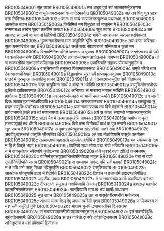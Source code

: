 BR0105049001	 सूत उवाच
BR0105049001a	 तत आहूय पुत्रं स्वं जरत्कारुर्भुजङ्गमा
BR0105049001c	 वासुकेर्नागराजस्य वचनादिदमब्रवीत्
BR0105049002a	 अहं तव पितुः पुत्र भ्रात्रा दत्ता निमित्ततः
BR0105049002c	 कालः स चायं सम्प्राप्तस्तत्कुरुष्व यथातथम्
BR0105049003	 आस्तीक उवाच
BR0105049003a	 किन्निमित्तं मम पितुर्दत्ता त्वं मातुलेन मे
BR0105049003c	 तन्ममाचक्ष्व तत्त्वेन श्रुत्वा कर्तास्मि तत्तथा
BR0105049004	 सूत उवाच
BR0105049004a	 तत आचष्ट सा तस्मै बान्धवानां हितैषिणी
BR0105049004c	 भगिनी नागराजस्य जरत्कारुरविक्लवा
BR0105049005a	 भुजगानामशेषाणां माता कद्रूरिति श्रुतिः
BR0105049005c	 तया शप्ता रुषितया सुता यस्मान्निबोध तत्
BR0105049006a	 उच्छैःश्रवाः सोऽश्वराजो यन्मिथ्या न कृतो मम
BR0105049006c	 विनतानिमित्तं पणिते दासभावाय पुत्रकाः
BR0105049007a	 जनमेजयस्य वो यज्ञे धक्ष्यत्यनिलसारथिः
BR0105049007c	 तत्र पञ्चत्वमापन्नाः प्रेतलोकं गमिष्यथ
BR0105049008a	 तां च शप्तवतीमेवं साक्षाल्लोकपितामहः
BR0105049008c	 एवमस्त्विति तद्वाक्यं प्रोवाचानुमुमोद च
BR0105049009a	 वासुकिश्चापि तच्छ्रुत्वा पितामहवचस्तदा
BR0105049009c	 अमृते मथिते तात देवाञ्शरणमीयिवान्
BR0105049010a	 सिद्धार्थाश्च सुराः सर्वे प्राप्यामृतमनुत्तमम्
BR0105049010c	 भ्रातरं मे पुरस्कृत्य प्रजापतिमुपागमन्
BR0105049011a	 ते तं प्रसादयामासुर्देवाः सर्वे पितामहम्
BR0105049011c	 राज्ञा वासुकिना सार्धं स शापो न भवेदिति
BR0105049012a	 वासुकिर्नागराजोऽयं दुःखितो ज्ञातिकारणात्
BR0105049012c	 अभिशापः स मात्रास्य भगवन्न भवेदिति
BR0105049013	 ब्रह्मोवाच
BR0105049013a	 जरत्कारुर्जरत्कारुं यां भार्यां समवाप्स्यति
BR0105049013c	 तत्र जातो द्विजः शापाद्भुजगान्मोक्षयिष्यति
BR0105049014	 जरत्कारुरुवाच
BR0105049014a	 एतच्छ्रुत्वा तु वचनं वासुकिः पन्नगेश्वरः
BR0105049014c	 प्रादान्माममरप्रख्य तव पित्रे महात्मने
BR0105049014e	 प्रागेवानागते काले तत्र त्वं मय्यजायथाः
BR0105049015a	 अयं स कालः सम्प्राप्तो भयान्नस्त्रातुमर्हसि
BR0105049015c	 भ्रातरं चैव मे तस्मात्त्रातुमर्हसि पावकात्
BR0105049016a	 अमोघं नः कृतं तत्स्याद्यदहं तव धीमते
BR0105049016c	 पित्रे दत्ता विमोक्षार्थं कथं वा पुत्र मन्यसे
BR0105049017	 सूत उवाच
BR0105049017a	 एवमुक्तस्तथेत्युक्त्वा सोऽस्तीको मातरं तदा
BR0105049017c	 अब्रवीद्दुःखसन्तप्तं वासुकिं जीवयन्निव
BR0105049018a	 अहं त्वां मोक्षयिष्यामि वासुके पन्नगोत्तम
BR0105049018c	 तस्माच्छापान्महासत्त्व सत्यमेतद्ब्रवीमि ते
BR0105049019a	 भव स्वस्थमना नाग न हि ते विद्यते भयम्
BR0105049019c	 प्रयतिष्ये तथा सौम्य यथा श्रेयो भविष्यति
BR0105049019e	 न मे वागनृतं प्राह स्वैरेष्वपि कुतोऽन्यथा
BR0105049020a	 तं वै नृपवरं गत्वा दीक्षितं जनमेजयम्
BR0105049020c	 वाग्भिर्मङ्गलयुक्ताभिस्तोषयिष्येऽद्य मातुल
BR0105049020e	 यथा स यज्ञो नृपतेर्निर्वर्तिष्यति सत्तम
BR0105049021a	 स सम्भावय नागेन्द्र मयि सर्वं महामते
BR0105049021c	 न ते मयि मनो जातु मिथ्या भवितुमर्हति
BR0105049022	 वासुकिरुवाच
BR0105049022a	 आस्तीक परिघूर्णामि हृदयं मे विदीर्यते
BR0105049022c	 दिशश्च न प्रजानामि ब्रह्मदण्डनिपीडितः
BR0105049023	 आस्तीक उवाच
BR0105049023a	 न सन्तापस्त्वया कार्यः कथञ्चित्पन्नगोत्तम
BR0105049023c	 दीप्तादग्नेः समुत्पन्नं नाशयिष्यामि ते भयम्
BR0105049024a	 ब्रह्मदण्डं महाघोरं कालाग्निसमतेजसम्
BR0105049024c	 नाशयिष्यामि मात्र त्वं भयं कार्षीः कथञ्चन
BR0105049025	 सूत उवाच
BR0105049025a	 ततः स वासुकेर्घोरमपनीय मनोज्वरम्
BR0105049025c	 आधाय चात्मनोऽङ्गेषु जगाम त्वरितो भृशम्
BR0105049026a	 जनमेजयस्य तं यज्ञं सर्वैः समुदितं गुणैः
BR0105049026c	 मोक्षाय भुजगेन्द्राणामास्तीको द्विजसत्तमः
BR0105049027a	 स गत्वापश्यदास्तीको यज्ञायतनमुत्तमम्
BR0105049027c	 वृतं सदस्यैर्बहुभिः सूर्यवह्निसमप्रभैः
BR0105049028a	 स तत्र वारितो द्वाःस्थैः प्रविशन्द्विजसत्तमः
BR0105049028c	 अभितुष्टाव तं यज्ञं प्रवेशार्थी द्विजोत्तमः
